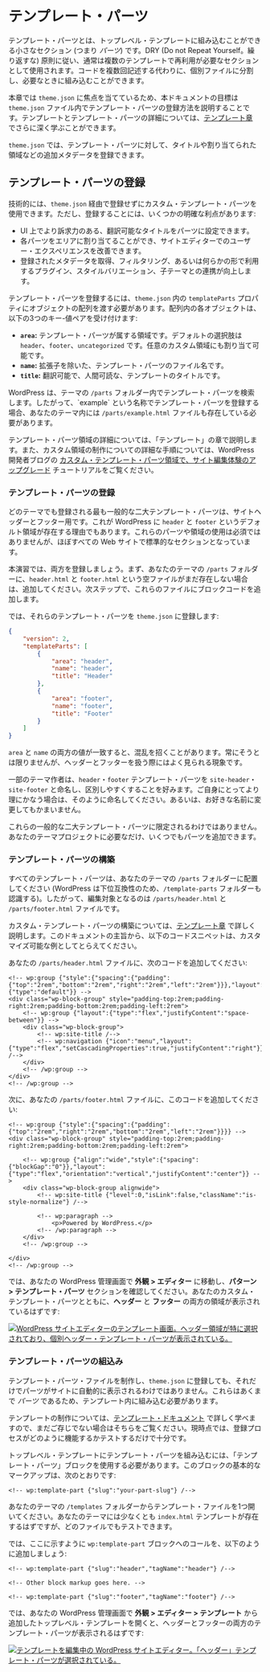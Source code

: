 <!-- 
# Template Parts
 -->

# テンプレート・パーツ

<!-- 
Template parts are small sections (i.e., *parts*) that you can include in top-level templates. Following the DRY (Don’t Repeat Yourself) principle, they are generally used as sections that need to be reused across multiple templates. Instead of writing the code multiple times, you can break it apart into a single file and include it when needed.
 -->

テンプレート・パーツとは、トップレベル・テンプレートに組み込むことができる小さなセクション (つまり *パーツ*) です。DRY (Do not Repeat Yourself。繰り返すな) 原則に従い、通常は複数のテンプレートで再利用が必要なセクションとして使用されます。コードを複数回記述する代わりに、個別ファイルに分割し、必要なときに組み込むことができます。

<!-- 
Because this chapter is focused on `theme.json`, the goal of this document is to explain how to register template parts within the `theme.json` file. You can dive more deeply into templates and template parts within the [Templates chapter](https://developer.wordpress.org/themes/templates/).
 -->

本章では `theme.json` に焦点を当てているため、本ドキュメントの目標は `theme.json` ファイル内でテンプレート・パーツの登録方法を説明することです。テンプレートとテンプレート・パーツの詳細については、[テンプレート章](https://developer.wordpress.org/themes/templates/) でさらに深く学ぶことができます。

<!-- 
In `theme.json`, you can register additional metadata for template parts, such as the title and area the part is assigned to.
 -->

`theme.json` では、テンプレート・パーツに対して、タイトルや割り当てられた領域などの追加メタデータを登録できます。

<!-- 
## Registering template parts
 -->

## テンプレート・パーツの登録

<!-- 
Technically, you can use custom template parts without ever registering them via `theme.json`. But registering them has some distinct advantages:
 -->

技術的には、`theme.json` 経由で登録せずにカスタム・テンプレート・パーツを使用できます。ただし、登録することには、いくつかの明確な利点があります:

<!-- 
*   You can give the part a translatable title that is more appealing in the user interface.
*   You can assign each part to an area, creating a nicer user experience in the Site Editor.
*   It plays more nicely with plugins, style variations, and child themes that may grab, filter, or otherwise use the registered metadata in some way.
 -->

*   UI 上でより訴求力のある、翻訳可能なタイトルをパーツに設定できます。
*   各パーツをエリアに割り当てることができ、サイトエディターでのユーザー・エクスペリエンスを改善できます。
*   登録されたメタデータを取得、フィルタリング、あるいは何らかの形で利用するプラグイン、スタイルバリエーション、子テーマとの連携が向上します。

<!-- 
To register template parts, you must pass an array of objects to the `templateParts` property in `theme.json`. Each object in the array accepts three key/value pairs:
 -->

テンプレート・パーツを登録するには、`theme.json` 内の `templateParts` プロパティにオブジェクトの配列を渡す必要があります。配列内の各オブジェクトは、以下の3つのキー-値ペアを受け付けます:

<!-- 
*   **`area`:** The area that the template part belongs to. The default options are `header`, `footer`, and `uncategorized`. You can also assign it to any custom area.
*   **`name`:** The filename of your template part without the extension.
*   **`title`:** A human-readable title for your template, which may be translated.
 -->

*   **`area`:** テンプレート・パーツが属する領域です。デフォルトの選択肢は `header`、`footer`、`uncategorized` です。任意のカスタム領域にも割り当て可能です。
*   **`name`:** 拡張子を除いた、テンプレート・パーツのファイル名です。
*   **`title`:** 翻訳可能で、人間可読な、テンプレートのタイトルです。

<!-- 
WordPress will look for template parts in the theme’s `/parts` folder. Therefore, if you register a template part with the name of \`example\`, you must also have a `/parts/example.html` file in your theme.
 -->

WordPress は、テーマの `/parts` フォルダー内でテンプレート・パーツを検索します。したがって、\`example\` という名称でテンプレート・パーツを登録する場合、あなたのテーマ内には `/parts/example.html` ファイルも存在している必要があります。

<!-- 
You will learn more about template part areas in the Templates chapter. Also, check out the [Upgrading the site-editing experience with custom template part areas](https://developer.wordpress.org/news/2023/06/upgrading-the-site-editing-experience-with-custom-template-part-areas/) tutorial on the WordPress Developer Blog for an in-depth walkthrough of creating custom areas.
 -->

テンプレート・パーツ領域の詳細については、「テンプレート」の章で説明します。また、カスタム領域の制作についての詳細な手順については、WordPress 開発者ブログの [カスタム・テンプレート・パーツ領域で、サイト編集体験のアップグレード](https://developer.wordpress.org/news/2023/06/upgrading-the-site-editing-experience-with-custom-template-part-areas/) チュートリアルをご覧ください。

<!-- 
### Registering a template part
 -->

### テンプレート・パーツの登録

<!-- 
The two most common template parts that any theme will register are for a site header and footer. This is also why WordPress has the default areas of `header` and `footer`. You are not required to use these parts or areas, but they are pretty much standard sections for nearly all websites.
 -->

どのテーマでも登録される最も一般的な二大テンプレート・パーツは、サイトヘッダーとフッター用です。これが WordPress に `header` と `footer` というデフォルト領域が存在する理由でもあります。これらのパーツや領域の使用は必須ではありませんが、ほぼすべての Web サイトで標準的なセクションとなっています。

<!-- 
For this exercise, let’s register them both. First, add a couple of empty files named `header.html` and `footer.html` in your theme’s `/parts` folder if they do not already exist. You’ll add some block code to them in the next step.
 -->

本演習では、両方を登録しましょう。まず、あなたのテーマの `/parts` フォルダーに、`header.html` と `footer.html` という空ファイルがまだ存在しない場合は、追加してください。次ステップで、これらのファイルにブロックコードを追加します。

<!-- 
Now register those template parts in `theme.json`:
 -->

では、それらのテンプレート・パーツを `theme.json` に登録します:

```json
{
	"version": 2,
	"templateParts": [
		{
			"area": "header",
			"name": "header",
			"title": "Header"
		},
		{
			"area": "footer",
			"name": "footer",
			"title": "Footer"
		}
	]
}
```

<!-- 
It can be confusing when both the `area` and `name` values match. That’s not always the case, but is often how things look when dealing with the header and footer.
 -->

`area` と `name` の両方の値が一致すると、混乱を招くことがあります。常にそうとは限りませんが、ヘッダーとフッターを扱う際にはよく見られる現象です。

<!-- 
Some theme authors prefer to name the `header` and `footer` template parts `site-header` and `site-footer` to better differentiate them. Feel free to do that if it makes more sense to you. Or rename them to anything you want.
 -->

一部のテーマ作者は、`header`・`footer` テンプレート・パーツを `site-header`・`site-footer` と命名し、区別しやすくすることを好みます。ご自身にとってより理にかなう場合は、そのように命名してください。あるいは、お好きな名前に変更してもかまいません。

<!-- 
You are not limited to these two common template parts. You can add as many parts as you need for your theme project.
 -->

これらの一般的な二大テンプレート・パーツに限定されるわけではありません。あなたのテーマプロジェクトに必要なだけ、いくつでもパーツを追加できます。

<!-- 
### Building a template part
 -->

### テンプレート・パーツの構築

<!-- 
All template parts should be placed in your theme’s `/parts` folder (WordPress also recognizes the `/template-parts` folder for backwards compatibility). So you will now be editing the `/parts/header.html` and `/parts/footer.html` files.
 -->

すべてのテンプレート・パーツは、あなたのテーマの `/parts` フォルダーに配置してください (WordPress は下位互換性のため、`/template-parts` フォルダーも認識する)。したがって、編集対象となるのは `/parts/header.html` と `/parts/footer.html` ファイルです。

<!-- 
You will learn more about building custom template parts in the [Templates chapter](https://developer.wordpress.org/themes/templates/). For the purposes of this documentation, just consider the following code snippets as examples that you can customize.
 -->

カスタム・テンプレート・パーツの構築については、[テンプレート章](https://developer.wordpress.org/themes/templates/) で詳しく説明します。このドキュメントの主旨から、以下のコードスニペットは、カスタマイズ可能な例としてとらえてください。

<!-- 
In your `/parts/header.html` file, add this code:
 -->

あなたの `/parts/header.html` ファイルに、次のコードを追加してください:

```markup
<!-- wp:group {"style":{"spacing":{"padding":{"top":"2rem","bottom":"2rem","right":"2rem","left":"2rem"}}},"layout":{"type":"default"}} -->
<div class="wp-block-group" style="padding-top:2rem;padding-right:2rem;padding-bottom:2rem;padding-left:2rem">
	<!-- wp:group {"layout":{"type":"flex","justifyContent":"space-between"}} -->
	<div class="wp-block-group">
		<!-- wp:site-title /-->
		<!-- wp:navigation {"icon":"menu","layout":{"type":"flex","setCascadingProperties":true,"justifyContent":"right"}} /-->
	</div>
	<!-- /wp:group -->
</div>
<!-- /wp:group -->
```

<!-- 
Then add this code to your `/parts/footer.html` file:
 -->

次に、あなたの `/parts/footer.html` ファイルに、このコードを追加してください:

```markup
<!-- wp:group {"style":{"spacing":{"padding":{"top":"2rem","right":"2rem","bottom":"2rem","left":"2rem"}}}} -->
<div class="wp-block-group" style="padding-top:2rem;padding-right:2rem;padding-bottom:2rem;padding-left:2rem">

	<!-- wp:group {"align":"wide","style":{"spacing":{"blockGap":"0"}},"layout":{"type":"flex","orientation":"vertical","justifyContent":"center"}} -->
	<div class="wp-block-group alignwide">
		<!-- wp:site-title {"level":0,"isLink":false,"className":"is-style-normalize"} /-->

		<!-- wp:paragraph -->
			<p>Powered by WordPress.</p>
		<!-- /wp:paragraph -->
	</div>
	<!-- /wp:group -->

</div>
<!-- /wp:group -->
```

<!-- 
Now go to **Appearance > Editor** in your WordPress admin and look at the **Patterns > Template Parts** section. You should see both the **Header** and **Footer** areas listed with your custom template parts:
 -->

では、あなたの WordPress 管理画面で **外観 > エディター** に移動し、**パターン > テンプレート・パーツ** セクションを確認してください。あなたのカスタム・テンプレート・パーツとともに、**ヘッダー** と **フッター** の両方の領域が表示されているはずです:

<!-- 
[![Templates screen in the WordPress Site Editor. The Header area is specifically selected, showing a single Header template part.](https://i0.wp.com/developer.wordpress.org/files/2023/09/template-parts-site-editor.jpg?resize=2048%2C1071&ssl=1)](https://i0.wp.com/developer.wordpress.org/files/2023/09/template-parts-site-editor.jpg?ssl=1)
 -->

[![WordPress サイトエディターのテンプレート画面。ヘッダー領域が特に選択されており、個別ヘッダー・テンプレート・パーツが表示されている。](https://i0.wp.com/developer.wordpress.org/files/2023/09/template-parts-site-editor.jpg?resize=2048%2C1071&ssl=1)](https://i0.wp.com/developer.wordpress.org/files/2023/09/template-parts-site-editor.jpg?ssl=1)

<!-- 
### Including a template part
 -->

### テンプレート・パーツの組込み

<!-- 
Creating template part files and registering them in `theme.json` does not mean that your parts will automatically appear on the site. Because they are only *parts*, you must also include them inside of a template.
 -->

テンプレート・パーツ・ファイルを制作し、`theme.json` に登録しても、それだけでパーツがサイトに自動的に表示されるわけではありません。これらはあくまで *パーツ* であるため、テンプレート内に組み込む必要があります。

<!-- 
Remember, you’ll learn more about creating templates in the [Templates documentation](https://developer.wordpress.org/themes/templates/) if you are not already familiar with them. For now, you just need to test how the registration process works.
 -->

テンプレートの制作については、[テンプレート・ドキュメント](https://developer.wordpress.org/themes/templates/) で詳しく学べますので、まだご存じでない場合はそちらをご覧ください。現時点では、登録プロセスがどのように機能するかテストするだけで十分です。

<!-- 
To include a template part in a top-level template, you must use the Template Part block. The basic markup for this block is:
 -->

トップレベル・テンプレートにテンプレート・パーツを組み込むには、「テンプレート・パーツ」ブロックを使用する必要があります。このブロックの基本的なマークアップは、次のとおりです:

```markup
<!-- wp:template-part {"slug":"your-part-slug"} /-->
```

<!-- 
So open one of the template files from your theme’s `/templates` folder. Your theme should at least have an `index.html` template there, but you can test with any file.
 -->

あなたのテーマの `/templates` フォルダーからテンプレート・ファイルを1つ開いてください。あなたのテーマには少なくとも `index.html` テンプレートが存在するはずですが、どのファイルでもテストできます。

<!-- 
Now add the calls to the `wp:template-part` block as shown here:
 -->

では、ここに示すように `wp:template-part` ブロックへのコールを、以下のように追加しましょう:

```markup
<!-- wp:template-part {"slug":"header","tagName":"header"} /-->

<!-- Other block markup goes here. -->

<!-- wp:template-part {"slug":"footer","tagName":"footer"} /-->
```

<!-- 
Now you should be able to see both the Header and Footer template parts if you open the top-level template you added them to via **Appearance > Editor > Templates** in your WordPress admin:
 -->

では、あなたの WordPress 管理画面で **外観 > エディター > テンプレート** から追加したトップレベル・テンプレートを開くと、ヘッダーとフッターの両方のテンプレート・パーツが表示されるはずです:

<!-- 
[![WordPress Site Editor with a template being edited. The Header template part is selected.](https://i0.wp.com/developer.wordpress.org/files/2023/09/template-parts-include.jpg?resize=2048%2C1071&ssl=1)](https://i0.wp.com/developer.wordpress.org/files/2023/09/template-parts-include.jpg?ssl=1)
 -->

[![テンプレートを編集中の WordPress サイトエディター。「ヘッダー」テンプレート・パーツが選択されている。](https://i0.wp.com/developer.wordpress.org/files/2023/09/template-parts-include.jpg?resize=2048%2C1071&ssl=1)](https://i0.wp.com/developer.wordpress.org/files/2023/09/template-parts-include.jpg?ssl=1)